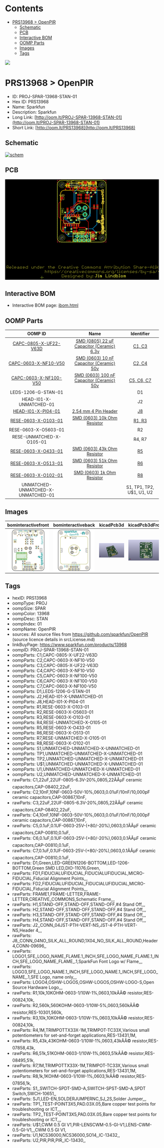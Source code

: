 



Contents
========

* [PRS13968 > OpenPIR](#prs13968--openpir)
	* [Schematic](#schematic)
	* [PCB](#pcb)
	* [Interactive BOM](#interactive-bom)
	* [OOMP Parts](#oomp-parts)
	* [Images](#images)
	* [Tags](#tags)
  
![][im]
# PRS13968 > OpenPIR

- ID: PROJ-SPAR-13968-STAN-01
- Hex ID: PRS13968
- Name: Sparkfun
- Description: Sparkfun
- Long Link: [http://oom.lt/PROJ-SPAR-13968-STAN-01](http://oom.lt/PROJ-SPAR-13968-STAN-01)
- Short Link: [http://oom.lt/PRS13968](http://oom.lt/PRS13968)

## Schematic
  
[![schem](eagleSchemImage.png)](eagleSchemImage.png)
## PCB
  
[![pcb](eagleImage.png)](eagleImage.png)
## Interactive BOM

- Interactive BOM page: [ibom.html](https://htmlpreview.github.io/?https://github.com/oomlout/oomlout_OOMP_projects/blob/main/PROJ-SPAR-13968-STAN-01/kicad/bom/ibom.html)

## OOMP Parts
  

|OOMP ID|Name|Identifier|
| :---: | :---: | :---: |
|[CAPC-0805-X-UF22-V63D](https://github.com/oomlout/oomlout_OOMP_parts/tree/main/CAPC-0805-X-UF22-V63D/)|[SMD (0805) 22 uF Capacitor (Ceramic) 6.3v](https://github.com/oomlout/oomlout_OOMP_parts/tree/main/CAPC-0805-X-UF22-V63D/)|[C1, C3](https://github.com/oomlout/oomlout_OOMP_parts/tree/main/CAPC-0805-X-UF22-V63D/)|
|[CAPC-0603-X-NF10-V50](https://github.com/oomlout/oomlout_OOMP_parts/tree/main/CAPC-0603-X-NF10-V50/)|[SMD (0603) 10 nF Capacitor (Ceramic) 50v](https://github.com/oomlout/oomlout_OOMP_parts/tree/main/CAPC-0603-X-NF10-V50/)|[C2, C4](https://github.com/oomlout/oomlout_OOMP_parts/tree/main/CAPC-0603-X-NF10-V50/)|
|[CAPC-0603-X-NF100-V50](https://github.com/oomlout/oomlout_OOMP_parts/tree/main/CAPC-0603-X-NF100-V50/)|[SMD (0603) 100 nF Capacitor (Ceramic) 50v](https://github.com/oomlout/oomlout_OOMP_parts/tree/main/CAPC-0603-X-NF100-V50/)|[C5, C6, C7](https://github.com/oomlout/oomlout_OOMP_parts/tree/main/CAPC-0603-X-NF100-V50/)|
|LEDS-1206-G-STAN-01||D1|
|HEAD-I01-X-UNMATCHED-01||J2|
|[HEAD-I01-X-PI04-01](https://github.com/oomlout/oomlout_OOMP_parts/tree/main/HEAD-I01-X-PI04-01/)|[2.54 mm 4 Pin Header](https://github.com/oomlout/oomlout_OOMP_parts/tree/main/HEAD-I01-X-PI04-01/)|[J8](https://github.com/oomlout/oomlout_OOMP_parts/tree/main/HEAD-I01-X-PI04-01/)|
|[RESE-0603-X-O103-01](https://github.com/oomlout/oomlout_OOMP_parts/tree/main/RESE-0603-X-O103-01/)|[SMD (0603) 10k Ohm Resistor](https://github.com/oomlout/oomlout_OOMP_parts/tree/main/RESE-0603-X-O103-01/)|[R1, R3](https://github.com/oomlout/oomlout_OOMP_parts/tree/main/RESE-0603-X-O103-01/)|
|RESE-0603-X-O5603-01||R2|
|RESE-UNMATCHED-X-O105-01||R4, R7|
|[RESE-0603-X-O433-01](https://github.com/oomlout/oomlout_OOMP_parts/tree/main/RESE-0603-X-O433-01/)|[SMD (0603) 43k Ohm Resistor](https://github.com/oomlout/oomlout_OOMP_parts/tree/main/RESE-0603-X-O433-01/)|[R5](https://github.com/oomlout/oomlout_OOMP_parts/tree/main/RESE-0603-X-O433-01/)|
|[RESE-0603-X-O513-01](https://github.com/oomlout/oomlout_OOMP_parts/tree/main/RESE-0603-X-O513-01/)|[SMD (0603) 51k Ohm Resistor](https://github.com/oomlout/oomlout_OOMP_parts/tree/main/RESE-0603-X-O513-01/)|[R6](https://github.com/oomlout/oomlout_OOMP_parts/tree/main/RESE-0603-X-O513-01/)|
|[RESE-0603-X-O102-01](https://github.com/oomlout/oomlout_OOMP_parts/tree/main/RESE-0603-X-O102-01/)|[SMD (0603) 1k Ohm Resistor](https://github.com/oomlout/oomlout_OOMP_parts/tree/main/RESE-0603-X-O102-01/)|[R8](https://github.com/oomlout/oomlout_OOMP_parts/tree/main/RESE-0603-X-O102-01/)|
|UNMATCHED-UNMATCHED-X-UNMATCHED-01||S1, TP1, TP2, U$1, U1, U2|

## Images
  
  

|bominteractivefront|bominteractiveback|kicadPcb3d|kicadPcb3dFront|kicadPcb3dBack|kicadSchem|eagleImage|eagleSchemImage|pcbdraw|pcbdrawback|
| :---: | :---: | :---: | :---: | :---: | :---: | :---: | :---: | :---: | :---: |
|[![bominteractivefront](bomFront_140.png)](bomFront.png)|[![bominteractiveback](bomBack_140.png)](bomBack.png)|[![kicadPcb3d](kicadPcb3d_140.png)](kicadPcb3d.png)|[![kicadPcb3dFront](kicadPcb3dFront_140.png)](kicadPcb3dFront.png)|[![kicadPcb3dBack](kicadPcb3dBack_140.png)](kicadPcb3dBack.png)|[![kicadSchem](kicadSchem_140.png)](kicadSchem.png)|[![eagleImage](eagleImage_140.png)](eagleImage.png)|[![eagleSchemImage](eagleSchemImage_140.png)](eagleSchemImage.png)|[![pcbdraw](pcbdraw_140.png)](pcbdraw.png)|[![pcbdrawback](pcbdrawBack_140.png)](pcbdrawBack.png)|

## Tags

- hexID: PRS13968
- oompType: PROJ
- oompSize: SPAR
- oompColor: 13968
- oompDesc: STAN
- oompIndex: 01
- oompName: OpenPIR
- sources: All source files from https://github.com/sparkfun/OpenPIR (source licence details in srcLicense.md)
- linkBuyPage: https://www.sparkfun.com/products/13968
- oompID: PROJ-SPAR-13968-STAN-01
- oompParts: C1,CAPC-0805-X-UF22-V63D
- oompParts: C2,CAPC-0603-X-NF10-V50
- oompParts: C3,CAPC-0805-X-UF22-V63D
- oompParts: C4,CAPC-0603-X-NF10-V50
- oompParts: C5,CAPC-0603-X-NF100-V50
- oompParts: C6,CAPC-0603-X-NF100-V50
- oompParts: C7,CAPC-0603-X-NF100-V50
- oompParts: D1,LEDS-1206-G-STAN-01
- oompParts: J2,HEAD-I01-X-UNMATCHED-01
- oompParts: J8,HEAD-I01-X-PI04-01
- oompParts: R1,RESE-0603-X-O103-01
- oompParts: R2,RESE-0603-X-O5603-01
- oompParts: R3,RESE-0603-X-O103-01
- oompParts: R4,RESE-UNMATCHED-X-O105-01
- oompParts: R5,RESE-0603-X-O433-01
- oompParts: R6,RESE-0603-X-O513-01
- oompParts: R7,RESE-UNMATCHED-X-O105-01
- oompParts: R8,RESE-0603-X-O102-01
- oompParts: S1,UNMATCHED-UNMATCHED-X-UNMATCHED-01
- oompParts: TP1,UNMATCHED-UNMATCHED-X-UNMATCHED-01
- oompParts: TP2,UNMATCHED-UNMATCHED-X-UNMATCHED-01
- oompParts: U$1,UNMATCHED-UNMATCHED-X-UNMATCHED-01
- oompParts: U1,UNMATCHED-UNMATCHED-X-UNMATCHED-01
- oompParts: U2,UNMATCHED-UNMATCHED-X-UNMATCHED-01
- rawParts: C1,22uF,22UF-0805-6.3V-20%,0805,22ÃÂµF ceramic capacitors,CAP-08402,22uF,
- rawParts: C2,10nF,10NF-0603-50V-10%,0603,0.01uF/10nF/10,000pF ceramic capacitors,CAP-00867,10nF,
- rawParts: C3,22uF,22UF-0805-6.3V-20%,0805,22ÃÂµF ceramic capacitors,CAP-08402,22uF,
- rawParts: C4,10nF,10NF-0603-50V-10%,0603,0.01uF/10nF/10,000pF ceramic capacitors,CAP-00867,10nF,
- rawParts: C5,0.1uF,0.1UF-0603-25V-(+80/-20%),0603,0.1ÃÂµF ceramic capacitors,CAP-00810,0.1uF,
- rawParts: C6,0.1uF,0.1UF-0603-25V-(+80/-20%),0603,0.1ÃÂµF ceramic capacitors,CAP-00810,0.1uF,
- rawParts: C7,0.1uF,0.1UF-0603-25V-(+80/-20%),0603,0.1ÃÂµF ceramic capacitors,CAP-00810,0.1uF,
- rawParts: D1,Green,LED-GREEN1206-BOTTOM,LED-1206-BOTTOM,Green SMD LED,DIO-11076,Green,
- rawParts: FD1,FIDUCIALUFIDUCIAL,FIDUCIALUFIDUCIAL,MICRO-FIDUCIAL,Fiducial Alignment Points,,,
- rawParts: FD2,FIDUCIALUFIDUCIAL,FIDUCIALUFIDUCIAL,MICRO-FIDUCIAL,Fiducial Alignment Points,,,
- rawParts: FRAME1,FRAME-LETTER,FRAME-LETTER,CREATIVE_COMMONS,Schematic Frame,,,
- rawParts: H1,STAND-OFF,STAND-OFF,STAND-OFF,#4 Stand Off,,,
- rawParts: H2,STAND-OFF,STAND-OFF,STAND-OFF,#4 Stand Off,,,
- rawParts: H3,STAND-OFF,STAND-OFF,STAND-OFF,#4 Stand Off,,,
- rawParts: H4,STAND-OFF,STAND-OFF,STAND-OFF,#4 Stand Off,,,
- rawParts: J2,,CONN_04JST-PTH-VERT-NS,JST-4-PTH-VERT-NS,Header 4,,,
- rawParts: J8,,CONN_04NO_SILK_ALL_ROUND,1X04_NO_SILK_ALL_ROUND,Header 4,CONN-09696,,
- rawParts: LOGO1,SFE_LOGO_NAME_FLAME.1_INCH,SFE_LOGO_NAME_FLAME.1_INCH,SFE_LOGO_NAME_FLAME_.1,SparkFun Font Logo w/ Flame,,,
- rawParts: LOGO3,SFE_LOGO_NAME.1_INCH,SFE_LOGO_NAME.1_INCH,SFE_LOGO_NAME_.1,SFE Logo, name only,,,
- rawParts: LOGO4,OSHW-LOGOS,OSHW-LOGOS,OSHW-LOGO-S,Open Source Hardware Logo,,,
- rawParts: R1,10k,10KOHM-0603-1/10W-1%,0603,10kÃÂ© resistor,RES-00824,10k,
- rawParts: R2,560k,560KOHM-0603-1/10W-5%,0603,560kÃÂ© resistor,RES-10301,560k,
- rawParts: R3,10k,10KOHM-0603-1/10W-1%,0603,10kÃÂ© resistor,RES-00824,10k,
- rawParts: R4,1M,TRIMPOTTX33X-1M,TRIMPOT-TC33X,Various small potentiometers for set-and-forget applications,RES-13431,1M,
- rawParts: R5,43k,43KOHM-0603-1/10W-1%,0603,43kÃÂ© resistor,RES-07858,43k,
- rawParts: R6,51k,51KOHM-0603-1/10W-1%,0603,51kÃÂ© resistor,RES-08495,51k,
- rawParts: R7,1M,TRIMPOTTX33X-1M,TRIMPOT-TC33X,Various small potentiometers for set-and-forget applications,RES-13431,1M,
- rawParts: R8,1k,1KOHM-0603-1/10W-1%,0603,1kÃÂ© resistor,RES-07856,1k,
- rawParts: S1,,SWITCH-SPDT-SMD-A,SWITCH-SPST-SMD-A,SPDT Switch,SWCH-10651,,
- rawParts: SJ1,LED-EN,SOLDERJUMPERNC,SJ_2S,Solder Jumper,,,
- rawParts: TP1,,TEST-POINT3X5,PAD.03X.05,Bare copper test points for troubleshooting or ICT,,,
- rawParts: TP2,,TEST-POINT3X5,PAD.03X.05,Bare copper test points for troubleshooting or ICT,,,
- rawParts: U$1,CWM 0.5 GI V1,PIR-LENSCWM-0.5-GI-V1,LENS-CWM-0.5-GI-V1,,,CWM 0.5 GI V1,
- rawParts: U1,NCS36000,NCS36000,SO14,,IC-13432,,
- rawParts: U2,PIR,PIR,PIR,,IC-13430,,



[im]: kicadPcb3d_450.png
